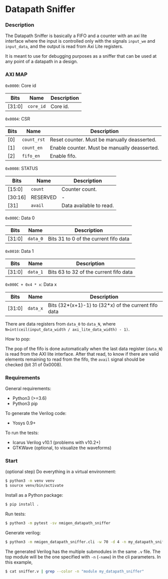 # Datapath Sniffer

### Description

The Datapath Sniffer is basically a FIFO and a counter with an axi lite
interface where the input is controlled only with the signals `input_we`
and `input_data`, and the output is read from Axi Lite registers.

It is meant to use for debugging purposes as a sniffer that can be used
at any point of a datapath in a design.

### AXI MAP

`0x0000`: Core id

|Bits|Name|Description|
|-|-|-|
|[31:0]|`core_id`|Core id.|

`0x0004`: CSR

|Bits|Name|Description|
|-|-|-|
|[0]|`count_rst`|Reset counter. Must be manually deasserted.|
|[1]|`count_en`|Enable counter. Must be manually deasserted.|
|[2]|`fifo_en`|Enable fifo.|

`0x0008`: STATUS

|Bits|Name|Description|
|-|-|-|
|[15:0]|`count`|Counter count.|
|[30:16]|RESERVED|-|
|[31]|`avail`|Data available to read.|

`0x000C`: Data 0

|Bits|Name|Description|
|-|-|-|
|[31:0]|`data_0`|Bits 31 to 0 of the current fifo data|

`0x0010`: Data 1

|Bits|Name|Description|
|-|-|-|
|[31:0]|`data_1`|Bits 63 to 32 of the current fifo data|

`0x000C + 0x4 * x`: Data x

|Bits|Name|Description|
|-|-|-|
|[31:0]|`data_x`|Bits (32*(x+1)-1) to (32*x) of the current fifo data|

There are data registers from `data_0` to `data_N`, where `N=int(ceil(input_data_width / axi_lite_data_width) - 1)`.

How to pop:

The pop of the fifo is done automatically when the last data register (`data_N`) is read from the AXI lite interface.
After that read, to know if there are valid elements remaining to read from the fifo, the `avail` signal should be
checked (bit 31 of 0x0008).


### Requirements

General requirements:

* Python3 (>=3.6)
* Python3 pip

To generate the Verilog code:

* Yosys 0.9+

To run the tests:

* Icarus Verilog v10.1 (problems with v10.2+)
* GTKWave (optional, to visualize the waveforms)


### Start

(optional step) Do everything in a virtual environment:

```bash
$ python3 -m venv venv
$ source venv/bin/activate
```

Install as a Python package:

```bash
$ pip install .
```

Run tests:

```bash
$ python3 -m pytest -sv nmigen_datapath_sniffer
```

Generate verilog:
```bash
$ python3 -m nmigen_datapath_sniffer.cli -w 70 -d 4 -n my_datapath_sniffer sniffer.v
```

The generated Verilog has the multiple submodules in the same `.v` file. The top module
will be the one specified with `-n` (`-name`) in the cli parameters. In this example,

```bash
$ cat sniffer.v | grep --color -n "module my_datapath_sniffer"
```
